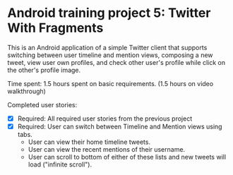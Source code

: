 Android training project 5: Twitter With Fragments
==========================

This is an Android application of a simple Twitter client that supports switching 
between user timeline and mention views, composing a new tweet, view user own 
profiles, and check other user's profile while click on the other's profile image.

Time spent: 1.5 hours spent on basic requirements. (1.5 hours on video walkthrough) 

Completed user stories:
 * [x] Required: All required user stories from the previous project
 * [x] Required: User can switch between Timeline and Mention views using tabs.
    * User can view their home timeline tweets.
    * User can view the recent mentions of their username.
    * User can scroll to bottom of either of these lists and new tweets 
      will load ("infinite scroll").
 
<!---
Walkthrough of all user stories: 

![Video Walkthrough](anim_twitter_app_client.gif)

GIF created with [LiceCap](http://www.cockos.com/licecap/).
-->
